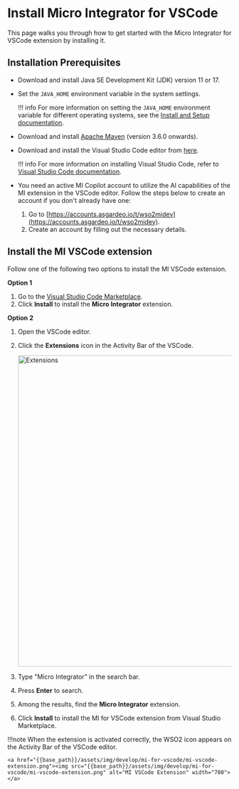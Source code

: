 # Install Micro Integrator for VSCode

This page walks you through how to get started with the Micro Integrator for VSCode extension by installing it.

## Installation Prerequisites

- Download and install Java SE Development Kit (JDK) version 11 or 17.

- Set the `JAVA_HOME` environment variable in the system settings.

    !!! info
        For more information on setting the `JAVA_HOME` environment variable for different operating systems, see the [Install and Setup documentation](https://mi.docs.wso2.com/en/latest/install-and-setup/install/installing-mi/#setting-up-java_home).

- Download and install [Apache Maven](https://maven.apache.org/download.cgi) (version 3.6.0 onwards).

- Download and install the Visual Studio Code editor from [here](https://code.visualstudio.com/download).

    !!! info
        For more information on installing Visual Studio Code, refer to [Visual Studio Code documentation](https://code.visualstudio.com/docs/setup/setup-overview).

- You need an active MI Copilot account to utilize the AI capabilities of the MI extension in the VSCode editor. Follow the steps below to create an account if you don't already have one:
    1. Go to [https://accounts.asgardeo.io/t/wso2midev](https://accounts.asgardeo.io/t/wso2midev).
    2. Create an account by filling out the necessary details.

## Install the MI VSCode extension

Follow one of the following two options to install the MI VSCode extension.

**Option 1**

1. Go to the [Visual Studio Code Marketplace](https://marketplace.visualstudio.com/items?itemName=WSO2.micro-integrator).
2. Click **Install** to install the **Micro Integrator** extension.


**Option 2**

1. Open the VSCode editor.
2. Click the **Extensions** icon in the Activity Bar of the VSCode.

    <a href="{{base_path}}/assets/img/develop/mi-for-vscode/extensions.png"><img src="{{base_path}}/assets/img/develop/mi-for-vscode/extensions.png" alt="Extensions" width="700"></a>

3. Type "Micro Integrator" in the search bar. 
4. Press **Enter** to search. 
5. Among the results, find the **Micro Integrator** extension.
6. Click **Install** to install the MI for VSCode extension from Visual Studio Marketplace.

!!!note
    When the extension is activated correctly, the WSO2 icon appears on the Activity Bar of the VSCode editor.

    <a href="{{base_path}}/assets/img/develop/mi-for-vscode/mi-vscode-extension.png"><img src="{{base_path}}/assets/img/develop/mi-for-vscode/mi-vscode-extension.png" alt="MI VSCode Extension" width="700"></a>
  
<!--
!!!info "What's Next?"
    - See [Build and Run]({{base_path}}/develop/mi-for-vscode/build-and-run) to get started with MI VSCode extension.
    - See [Debugging]({{base_path}}/develop/mi-for-vscode/debugging) to learn about debugging.
-->
